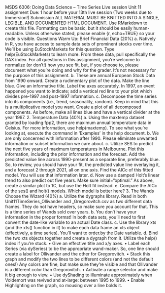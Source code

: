 MSDS 6306: Doing Data Science – Time Series
Live session Unit 11 assignment
Due: 1 hour before your 13th live session (Two weeks due to
Immersion!)
Submission
ALL MATERIAL MUST BE KNITTED INTO A SINGLE, LEGIBLE, AND
DOCUMENTED HTML DOCUMENT. Use RMarkdown to create this file.
Formatting can be basic, but it should be easily human-readable. Unless otherwise stated,
please enable {r, echo=TRUE} so your code is visible.
Questions
Warm Up: Brief Financial Data (20%)
a. Natively in R, you have access to sample data sets of prominent stocks over time.
We’ll be using EuStockMarkets for this question. Type help(EuStockMarkets) to learn
more. From these data, pull specifically the DAX index. For all questions in this
assignment, you’re welcome to normalize (or don’t!) how you see fit, but, if you
choose to, please document what you’re doing and why for the grader. It’s not
necessary for the purpose of this assignment.
b. These are annual European Stock Data from 1990 onward. Create a rudimentary plot
of the data. Make the line blue. Give an informative title. Label the axes accurately.
In 1997, an event happened you want to indicate; add a vertical red line to your plot
which divides pre-1997 and post-1997 information.
c. Decompose the time series into its components (i.e., trend, seasonality, random). Keep
in mind that this is a multiplicative model you want. Create a plot of all decomposed
components. As before, make all lines blue and have a vertical divider at the year
1997.
2. Temperature Data (40%)
a. Using the maxtemp dataset granted by loading fpp2, there are maximum annual
temperature data in Celsius. For more information, use help(maxtemp). To see what
you’re looking at, execute the command in ‘Examples’ in the help document.
b. We are only concerned with information after 1990. Please eliminate unwanted
information or subset information we care about.
c. Utilize SES to predict the next five years of maximum temperatures in Melbourne.
Plot this information, including the prior information and the forecast. Add the
predicted value line across 1990-present as a separate line, preferably blue. So, to
review, you should have your fit, the predicted value line overlaying it, and a forecast
2
through 2021, all on one axis. Find the AICc of this fitted model. You will use that
information later.
d. Now use a damped Holt’s linear trend to also predict out five years. Make sure
initial=“optimal.” As above, create a similar plot to 1C, but use the Holt fit instead.
e. Compare the AICc of the ses() and holt() models. Which model is better here?
3. The Wands Choose the Wizard (40%)
a. Utilize the dygraphs library. Read in both Unit11TimeSeries_Ollivander and
_Gregorovitch.csv as two different data frames. They do not have headers, so make
sure you account for that. This is a time series of Wands sold over years.
b. You don’t have your information in the proper format! In both data sets, you’ll need to
first convert the date-like variable to an actual Date class.
c. Use the library xts (and the xts() function in it) to make each data frame an xts object
(effectively, a time series). You’ll want to order.by the Date variable.
d. Bind the two xts objects together and create a dygraph from it. Utilize the help() index
if you’re stuck.
• Give an effective title and x/y axes.
• Label each Series (via dySeries) to be the appropriate wand-maker. So, one
line should create a label for Ollivander and the other for Gregorovitch.
• Stack this graph and modify the two lines to be different colors (and not the
default ones!) Any colors are fine, but make sure they’re visible and that
Ollivander is a different color than Gregorovitch.
• Activate a range selector and make it big enough to view.
• Use dyShading to illuminate approximately when Voldemort was revived
and at-large: between 1995 to 1999.
• Enable Highlighting on the graph, so mousing over a line bolds it.
